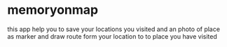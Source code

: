 # memoryonmap


this app help you to save your locations  you visited and an photo of place as marker 
and draw route form your location to to place you have visited
 
